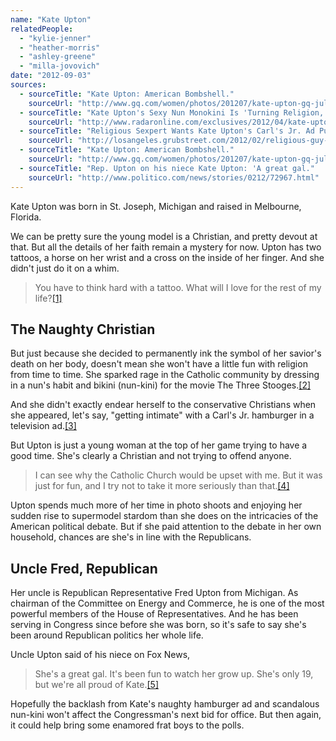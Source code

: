 ```yaml
---
name: "Kate Upton"
relatedPeople:
  - "kylie-jenner"
  - "heather-morris"
  - "ashley-greene"
  - "milla-jovovich"
date: "2012-09-03"
sources:
  - sourceTitle: "Kate Upton: American Bombshell."
    sourceUrl: "http://www.gq.com/women/photos/201207/kate-upton-gq-july-2012-cover-story"
  - sourceTitle: "Kate Upton's Sexy Nun Monokini Is 'Turning Religion, God and Belief Into A Punch Line,' Slams Right Wing Group."
    sourceUrl: "http://www.radaronline.com/exclusives/2012/04/kate-upton-sexy-nun-monokini-religion-god-slams-right-wing-group"
  - sourceTitle: "Religious Sexpert Wants Kate Upton's Carl's Jr. Ad Pulled."
    sourceUrl: "http://losangeles.grubstreet.com/2012/02/religious-guy-upset-over-kate-upton-carls-jr-ads.html"
  - sourceTitle: "Kate Upton: American Bombshell."
    sourceUrl: "http://www.gq.com/women/photos/201207/kate-upton-gq-july-2012-cover-story"
  - sourceTitle: "Rep. Upton on his niece Kate Upton: 'A great gal."
    sourceUrl: "http://www.politico.com/news/stories/0212/72967.html"
---
```


Kate Upton was born in St. Joseph, Michigan and raised in Melbourne, Florida.

We can be pretty sure the young model is a Christian, and pretty devout at that. But all the details of her faith remain a mystery for now. Upton has two tattoos, a horse on her wrist and a cross on the inside of her finger. And she didn't just do it on a whim.

>You have to think hard with a tattoo. What will I love for the rest of my life?<a class="source-citation" href="http://www.gq.com/women/photos/201207/kate-upton-gq-july-2012-cover-story" title="Kate Upton: American Bombshell.">[1]</a>

## The Naughty Christian

But just because she decided to permanently ink the symbol of her savior's death on her body, doesn't mean she won't have a little fun with religion from time to time. She sparked rage in the Catholic community by dressing in a nun's habit and bikini (nun-kini) for the movie The Three Stooges.<a class="source-citation" href="http://www.radaronline.com/exclusives/2012/04/kate-upton-sexy-nun-monokini-religion-god-slams-right-wing-group" title="Kate Upton&apos;s Sexy Nun Monokini Is &apos;Turning Religion, God and Belief Into A Punch Line,&apos; Slams Right Wing Group.">[2]</a>

And she didn't exactly endear herself to the conservative Christians when she appeared, let's say, "getting intimate" with a Carl's Jr. hamburger in a television ad.<a class="source-citation" href="http://losangeles.grubstreet.com/2012/02/religious-guy-upset-over-kate-upton-carls-jr-ads.html" title="Religious Sexpert Wants Kate Upton&apos;s Carl&apos;s Jr. Ad Pulled.">[3]</a>

But Upton is just a young woman at the top of her game trying to have a good time. She's clearly a Christian and not trying to offend anyone.

>I can see why the Catholic Church would be upset with me. But it was just for fun, and I try not to take it more seriously than that.<a class="source-citation" href="http://www.gq.com/women/photos/201207/kate-upton-gq-july-2012-cover-story" title="Kate Upton: American Bombshell.">[4]</a>

Upton spends much more of her time in photo shoots and enjoying her sudden rise to supermodel stardom than she does on the intricacies of the American political debate. But if she paid attention to the debate in her own household, chances are she's in line with the Republicans.

## Uncle Fred, Republican

Her uncle is Republican Representative Fred Upton from Michigan. As chairman of the Committee on Energy and Commerce, he is one of the most powerful members of the House of Representatives. And he has been serving in Congress since before she was born, so it's safe to say she's been around Republican politics her whole life.

Uncle Upton said of his niece on Fox News,

>She's a great gal. It's been fun to watch her grow up. She's only 19, but we're all proud of Kate.<a class="source-citation" href="http://www.politico.com/news/stories/0212/72967.html" title="Rep. Upton on his niece Kate Upton: &apos;A great gal.">[5]</a>

Hopefully the backlash from Kate's naughty hamburger ad and scandalous nun-kini won't affect the Congressman's next bid for office. But then again, it could help bring some enamored frat boys to the polls.